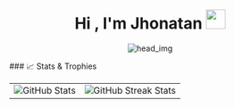 <h1 align="center"><b>Hi , I'm Jhonatan </b><img src="https://media.giphy.com/media/hvRJCLFzcasrR4ia7z/giphy.gif" width="35"></h1>
<div align="center">
  
![head_img](https://github.com/JhoAraSan/JhoAraSan/assets/121099548/b2fd758e-0a90-4707-849f-5e4daf0bfacf)
  
</div>
### 📈 Stats & Trophies

<table>
    <tr>
        <td><img src="https://github-readme-stats.vercel.app/api?username=0CTYSA&show_icons=true&theme=dark" alt="GitHub Stats" /></td>
        <td><img src="https://github-readme-streak-stats.herokuapp.com/?user=0CTYSA&theme=dark" alt="GitHub Streak Stats"/></td>
    </tr>
</table>
<!--
**JhoAraSan/JhoAraSan** is a ✨ _special_ ✨ repository because its `README.md` (this file) appears on your GitHub profile.

Here are some ideas to get you started:

- 🔭 I’m currently working on ...
- 🌱 I’m currently learning ...
- 👯 I’m looking to collaborate on ...
- 🤔 I’m looking for help with ...
- 💬 Ask me about ...
- 📫 How to reach me: ...
- 😄 Pronouns: ...
- ⚡ Fun fact: ...
-->
